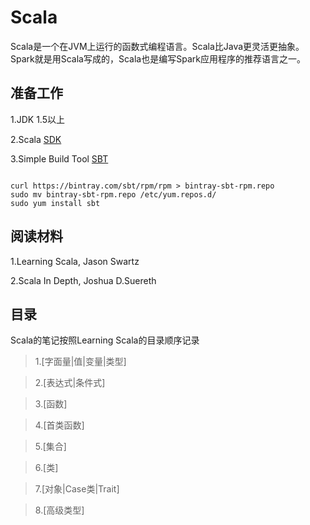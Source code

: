 # Scala

Scala是一个在JVM上运行的函数式编程语言。Scala比Java更灵活更抽象。Spark就是用Scala写成的，Scala也是编写Spark应用程序的推荐语言之一。

## 准备工作

1.JDK 1.5以上

2.Scala [SDK](http://www.scala-lang.org/download/)

3.Simple Build Tool [SBT](http://www.scala-sbt.org/download.html)

```

curl https://bintray.com/sbt/rpm/rpm > bintray-sbt-rpm.repo
sudo mv bintray-sbt-rpm.repo /etc/yum.repos.d/
sudo yum install sbt

``` 

## 阅读材料

1.Learning Scala, Jason Swartz

2.Scala In Depth, Joshua D.Suereth

## 目录

Scala的笔记按照Learning Scala的目录顺序记录

> 1.[字面量|值|变量|类型]

> 2.[表达式|条件式]

> 3.[函数]

> 4.[首类函数]

> 5.[集合]

> 6.[类]

> 7.[对象|Case类|Trait]

> 8.[高级类型]
